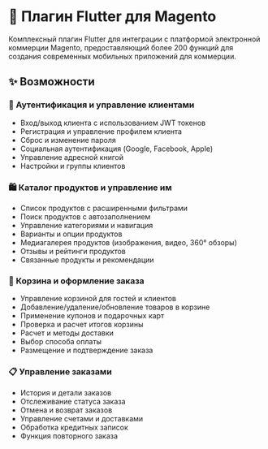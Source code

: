 # 🚀 Плагин Flutter для Magento

Комплексный плагин Flutter для интеграции с платформой электронной коммерции Magento, предоставляющий более 200 функций для создания современных мобильных приложений для коммерции.

## ✨ Возможности

### 🔐 Аутентификация и управление клиентами
- Вход/выход клиента с использованием JWT токенов
- Регистрация и управление профилем клиента
- Сброс и изменение пароля
- Социальная аутентификация (Google, Facebook, Apple)
- Управление адресной книгой
- Настройки и группы клиентов

### 🛍️ Каталог продуктов и управление им
- Список продуктов с расширенными фильтрами
- Поиск продуктов с автозаполнением
- Управление категориями и навигация
- Варианты и опции продуктов
- Медиагалерея продуктов (изображения, видео, 360° обзоры)
- Отзывы и рейтинги продуктов
- Связанные продукты и рекомендации

### 🛒 Корзина и оформление заказа
- Управление корзиной для гостей и клиентов
- Добавление/удаление/обновление товаров в корзине
- Применение купонов и подарочных карт
- Проверка и расчет итогов корзины
- Расчет и методы доставки
- Выбор способа оплаты
- Размещение и подтверждение заказа

### 📋 Управление заказами
- История и детали заказов
- Отслеживание статуса заказа
- Отмена и возврат заказов
- Управление счетами и доставками
- Обработка кредитных записок
- Функция повторного заказа